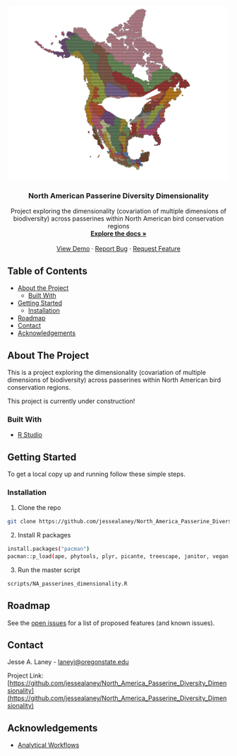 <!-- PROJECT LOGO -->

<br />
<p align="center">
  <a href="https://github.com/jessealaney/North_America_Passerine_Diversity_Dimensionality">
    <img src="na_pass_logo.png" alt="Logo" width="500" height="393">
  </a>

  <h3 align="center">North American Passerine Diversity Dimensionality</h3>

  <p align="center">
    Project exploring the dimensionality (covariation of multiple dimensions of biodiversity) across passerines within North American bird conservation regions
    <br />
    <a href="https://github.com/jessealaney/North_America_Passerine_Diversity_Dimensionality"><strong>Explore the docs »</strong></a>
    <br />
    <br />
    <a href="https://github.com/jessealaney/North_America_Passerine_Diversity_Dimensionality">View Demo</a>
    ·
    <a href="https://github.com/jessealaney/North_America_Passerine_Diversity_Dimensionality/issues">Report Bug</a>
    ·
    <a href="https://github.com/jessealaney/North_America_Passerine_Diversity_Dimensionality/issues">Request Feature</a>
  </p>
</p>



<!-- TABLE OF CONTENTS -->
## Table of Contents

* [About the Project](#about-the-project)
  * [Built With](#built-with)
* [Getting Started](#getting-started)
  * [Installation](#installation)
* [Roadmap](#roadmap)
* [Contact](#contact)
* [Acknowledgements](#acknowledgements)


<!-- ABOUT THE PROJECT -->
## About The Project

This is a project exploring the dimensionality (covariation of multiple dimensions of biodiversity) across passerines within North American bird conservation regions.

This project is currently under construction!

### Built With

* [R Studio](https://rstudio.com/)


<!-- GETTING STARTED -->
## Getting Started

To get a local copy up and running follow these simple steps.

### Installation

1. Clone the repo
```sh
git clone https://github.com/jessealaney/North_America_Passerine_Diversity_Dimensionality.git
```
2. Install R packages
```sh
install.packages("pacman") 
pacman::p_load(ape, phytools, plyr, picante, treescape, janitor, vegan, pez, FD, classInt, tibble,phyloregion, data.table, tools, tidyr, dplyr)
```
3. Run the master script
```sh
scripts/NA_passerines_dimensionality.R
```

<!-- ROADMAP -->
## Roadmap

See the [open issues](https://github.com/jessealaney/North_America_Passerine_Diversity_Dimensionality/issues) for a list of proposed features (and known issues).

<!-- CONTACT -->
## Contact

Jesse A. Laney - laneyj@oregonstate.edu

Project Link: [https://github.com/jessealaney/North_America_Passerine_Diversity_Dimensionality](https://github.com/jessealaney/North_America_Passerine_Diversity_Dimensionality)



<!-- ACKNOWLEDGEMENTS -->
## Acknowledgements

* [Analytical Workflows](https://github.com/analyticalworkflows)
